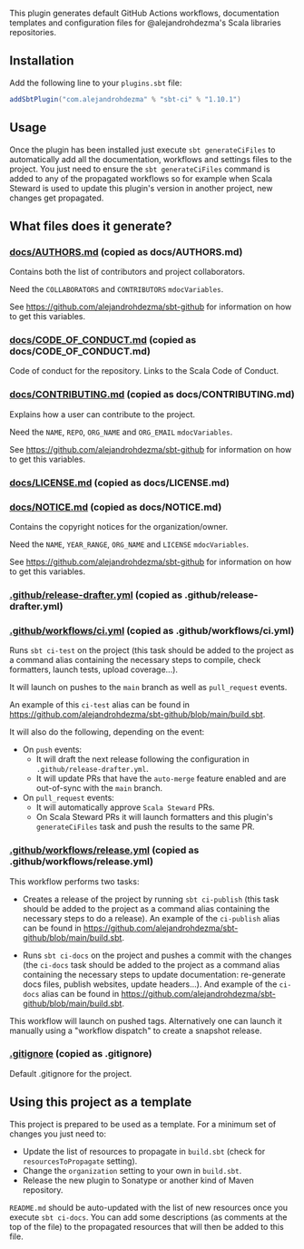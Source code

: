 This plugin generates default GitHub Actions workflows, documentation templates and configuration files for @alejandrohdezma's Scala libraries repositories.

## Installation

Add the following line to your `plugins.sbt` file:

```sbt
addSbtPlugin("com.alejandrohdezma" % "sbt-ci" % "1.10.1")
```

## Usage

Once the plugin has been installed just execute `sbt generateCiFiles` to automatically add all the documentation, workflows and settings files to the project. You just need to ensure the `sbt generateCiFiles` command is added to any of the propagated workflows so for example when Scala Steward is used to update this plugin's version in another project, new changes get propagated.


## What files does it generate?

### [docs/AUTHORS.md](https://github.com/alejandrohdezma/sbt-ci/blob/main/docs/AUTHORS.md) (copied as docs/AUTHORS.md)

Contains both the list of contributors and project collaborators.

Need the `COLLABORATORS` and `CONTRIBUTORS` `mdocVariables`.

See https://github.com/alejandrohdezma/sbt-github for information on how to get this variables.


### [docs/CODE_OF_CONDUCT.md](https://github.com/alejandrohdezma/sbt-ci/blob/main/docs/CODE_OF_CONDUCT.md) (copied as docs/CODE_OF_CONDUCT.md)

Code of conduct for the repository. Links to the Scala Code of Conduct.


### [docs/CONTRIBUTING.md](https://github.com/alejandrohdezma/sbt-ci/blob/main/docs/CONTRIBUTING.md) (copied as docs/CONTRIBUTING.md)

Explains how a user can contribute to the project.

Need the `NAME`, `REPO`, `ORG_NAME` and `ORG_EMAIL` `mdocVariables`.

See https://github.com/alejandrohdezma/sbt-github for information on how to get this variables.


### [docs/LICENSE.md](https://github.com/alejandrohdezma/sbt-ci/blob/main/docs/LICENSE.md) (copied as docs/LICENSE.md)




### [docs/NOTICE.md](https://github.com/alejandrohdezma/sbt-ci/blob/main/docs/NOTICE.md) (copied as docs/NOTICE.md)

Contains the copyright notices for the organization/owner.

Need the `NAME`, `YEAR_RANGE`, `ORG_NAME` and `LICENSE` `mdocVariables`.

See https://github.com/alejandrohdezma/sbt-github for information on how to get this variables.


### [.github/release-drafter.yml](https://github.com/alejandrohdezma/sbt-ci/blob/main/.github/release-drafter.yml) (copied as .github/release-drafter.yml)




### [.github/workflows/ci.yml](https://github.com/alejandrohdezma/sbt-ci/blob/main/.github/workflows/ci.yml) (copied as .github/workflows/ci.yml)

Runs `sbt ci-test` on the project (this task should be added to the project as a command alias containing the 
necessary steps to compile, check formatters, launch tests, upload coverage...).

It will launch on pushes to the `main` branch as well as `pull_request` events.

An example of this `ci-test` alias can be found in https://github.com/alejandrohdezma/sbt-github/blob/main/build.sbt.

It will also do the following, depending on the event:

- On `push` events:
  - It will draft the next release following the configuration in `.github/release-drafter.yml`.
  - It will update PRs that have the `auto-merge` feature enabled and are out-of-sync with the `main` branch.
- On `pull_request` events:
  - It will automatically approve `Scala Steward` PRs.
  - On Scala Steward PRs it will launch formatters and this plugin's `generateCiFiles` task and push the results to 
    the same PR.


### [.github/workflows/release.yml](https://github.com/alejandrohdezma/sbt-ci/blob/main/.github/workflows/release.yml) (copied as .github/workflows/release.yml)

This workflow performs two tasks:

- Creates a release of the project by running `sbt ci-publish` (this task should be added to the project as a command 
  alias containing the necessary steps to do a release). An example of the `ci-publish` alias can be found in
  https://github.com/alejandrohdezma/sbt-github/blob/main/build.sbt.

- Runs `sbt ci-docs` on the project and pushes a commit with the changes (the `ci-docs` task should be added to the 
  project as a command alias containing the necessary steps to update documentation: re-generate docs files, 
  publish websites, update headers...). And example of the `ci-docs` alias can be found in
  https://github.com/alejandrohdezma/sbt-github/blob/main/build.sbt.

This workflow will launch on pushed tags. Alternatively one can launch it manually using a "workflow dispatch" to
create a snapshot release.


### [.gitignore](https://github.com/alejandrohdezma/sbt-ci/blob/main/.gitignore) (copied as .gitignore)

Default .gitignore for the project.



## Using this project as a template

This project is prepared to be used as a template. For a minimum set of changes you just need to:

- Update the list of resources to propagate in `build.sbt` (check for `resourcesToPropagate` setting).
- Change the `organization` setting to your own in `build.sbt`.
- Release the new plugin to Sonatype or another kind of Maven repository.

`README.md` should be auto-updated with the list of new resources once you execute `sbt ci-docs`. You can add some descriptions (as comments at the top of the file) to the propagated resources that will then be added to this file.